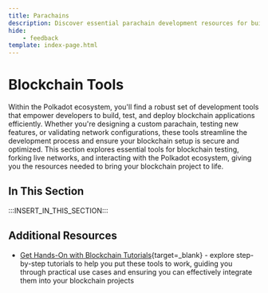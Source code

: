 ```yaml
---
title: Parachains
description: Discover essential parachain development resources for building in the Polkadot ecosystem, highlighting tools to streamline your development process.
hide: 
    - feedback
template: index-page.html
---
```


# Blockchain Tools

Within the Polkadot ecosystem, you'll find a robust set of development tools that empower developers to build, test, and deploy blockchain applications efficiently. Whether you're designing a custom parachain, testing new features, or validating network configurations, these tools streamline the development process and ensure your blockchain setup is secure and optimized. This section explores essential tools for blockchain testing, forking live networks, and interacting with the Polkadot ecosystem, giving you the resources needed to bring your blockchain project to life.

## In This Section

:::INSERT_IN_THIS_SECTION:::

## Additional Resources

- [Get Hands-On with Blockchain Tutorials](/tutorials/blockchains/testing){target=\_blank} - explore step-by-step tutorials to help you put these tools to work, guiding you through practical use cases and ensuring you can effectively integrate them into your blockchain projects
